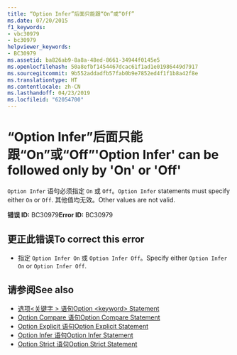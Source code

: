 ```yaml
---
title: “Option Infer”后面只能跟“On”或“Off”
ms.date: 07/20/2015
f1_keywords:
- vbc30979
- bc30979
helpviewer_keywords:
- BC30979
ms.assetid: ba826ab9-8a8a-48ed-8661-34944f0145e5
ms.openlocfilehash: 50a8efbf1454467dcac61f1ad1e01986449d7917
ms.sourcegitcommit: 9b552addadfb57fab0b9e7852ed4f1f1b8a42f8e
ms.translationtype: HT
ms.contentlocale: zh-CN
ms.lasthandoff: 04/23/2019
ms.locfileid: "62054700"
---
```

# <a name="option-infer-can-be-followed-only-by-on-or-off"></a><span data-ttu-id="75f2a-102">“Option Infer”后面只能跟“On”或“Off”</span><span class="sxs-lookup"><span data-stu-id="75f2a-102">'Option Infer' can be followed only by 'On' or 'Off'</span></span>
<span data-ttu-id="75f2a-103">`Option Infer` 语句必须指定 `On` 或 `Off`。</span><span class="sxs-lookup"><span data-stu-id="75f2a-103">`Option Infer` statements must specify either `On` or `Off`.</span></span> <span data-ttu-id="75f2a-104">其他值均无效。</span><span class="sxs-lookup"><span data-stu-id="75f2a-104">Other values are not valid.</span></span>  
  
 <span data-ttu-id="75f2a-105">**错误 ID:** BC30979</span><span class="sxs-lookup"><span data-stu-id="75f2a-105">**Error ID:** BC30979</span></span>  
  
## <a name="to-correct-this-error"></a><span data-ttu-id="75f2a-106">更正此错误</span><span class="sxs-lookup"><span data-stu-id="75f2a-106">To correct this error</span></span>  
  
- <span data-ttu-id="75f2a-107">指定 `Option Infer On` 或 `Option Infer Off`。</span><span class="sxs-lookup"><span data-stu-id="75f2a-107">Specify either `Option Infer On` or `Option Infer Off`.</span></span>  
  
## <a name="see-also"></a><span data-ttu-id="75f2a-108">请参阅</span><span class="sxs-lookup"><span data-stu-id="75f2a-108">See also</span></span>

- [<span data-ttu-id="75f2a-109">选项\<关键字 > 语句</span><span class="sxs-lookup"><span data-stu-id="75f2a-109">Option \<keyword> Statement</span></span>](../../visual-basic/language-reference/statements/option-keyword-statement.md)
- [<span data-ttu-id="75f2a-110">Option Compare 语句</span><span class="sxs-lookup"><span data-stu-id="75f2a-110">Option Compare Statement</span></span>](../../visual-basic/language-reference/statements/option-compare-statement.md)
- [<span data-ttu-id="75f2a-111">Option Explicit 语句</span><span class="sxs-lookup"><span data-stu-id="75f2a-111">Option Explicit Statement</span></span>](../../visual-basic/language-reference/statements/option-explicit-statement.md)
- [<span data-ttu-id="75f2a-112">Option Infer 语句</span><span class="sxs-lookup"><span data-stu-id="75f2a-112">Option Infer Statement</span></span>](../../visual-basic/language-reference/statements/option-infer-statement.md)
- [<span data-ttu-id="75f2a-113">Option Strict 语句</span><span class="sxs-lookup"><span data-stu-id="75f2a-113">Option Strict Statement</span></span>](../../visual-basic/language-reference/statements/option-strict-statement.md)
